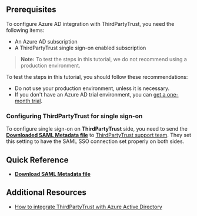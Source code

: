 ## Prerequisites

To configure Azure AD integration with ThirdPartyTrust, you need the following items:

- An Azure AD subscription
- A ThirdPartyTrust single sign-on enabled subscription

> **Note:**
> To test the steps in this tutorial, we do not recommend using a production environment.

To test the steps in this tutorial, you should follow these recommendations:

- Do not use your production environment, unless it is necessary.
- If you don't have an Azure AD trial environment, you can [get a one-month trial](https://azure.microsoft.com/pricing/free-trial/).

### Configuring ThirdPartyTrust for single sign-on

To configure single sign-on on **ThirdPartyTrust** side, you need to send the **[Downloaded SAML Metadata file](%metadata:metadataDownloadUrl%)** to [ThirdPartyTrust support team](mailto:support@thirdpartytrust.com). They set this setting to have the SAML SSO connection set properly on both sides.

## Quick Reference

* **[Download SAML Metadata file](%metadata:metadataDownloadUrl%)**

## Additional Resources

* [How to integrate ThirdPartyTrust with Azure Active Directory](https://docs.microsoft.com/azure/active-directory/active-directory-saas-thirdpartytrust-tutorial)
